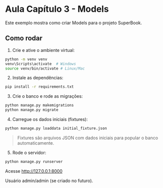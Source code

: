 # Aula Capítulo 3 - Models

Este exemplo mostra como criar Models para o projeto SuperBook.

## Como rodar

1. Crie e ative o ambiente virtual:
```bash
python -m venv venv
venv\Scripts\activate  # Windows
source venv/bin/activate # Linux/Mac
```

2. Instale as dependências:
```bash
pip install -r requirements.txt
```

3. Crie o banco e rode as migrações:
```bash
python manage.py makemigrations
python manage.py migrate
```

4. Carregue os dados iniciais (fixtures):
```bash
python manage.py loaddata initial_fixture.json
```

> Fixtures são arquivos JSON com dados iniciais para popular o banco automaticamente.

5. Rode o servidor:
```bash
python manage.py runserver
```

Acesse http://127.0.0.1:8000

Usuário admin/admin (se criado no futuro).
